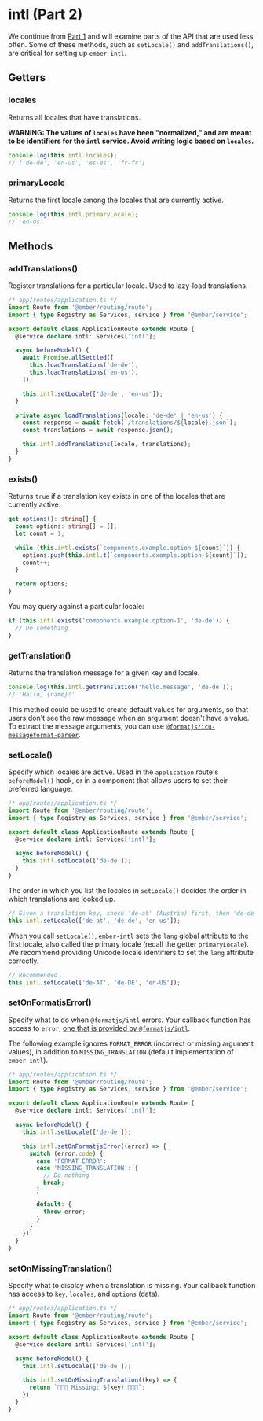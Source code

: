 # intl (Part 2)

We continue from [Part 1](./intl-part-1) and will examine parts of the API that are used less often. Some of these methods, such as `setLocale()` and `addTranslations()`, are critical for setting up `ember-intl`.


## Getters

### locales

Returns all locales that have translations.

**WARNING: The values of `locales` have been "normalized," and are meant to be identifiers for the `intl` service. Avoid writing logic based on `locales`.**

```ts
console.log(this.intl.locales);
// ['de-de', 'en-us', 'es-es', 'fr-fr']
```


### primaryLocale

Returns the first locale among the locales that are currently active.

```ts
console.log(this.intl.primaryLocale);
// 'en-us'
```


## Methods

### addTranslations()

Register translations for a particular locale. Used to lazy-load translations.

```ts
/* app/routes/application.ts */
import Route from '@ember/routing/route';
import { type Registry as Services, service } from '@ember/service';

export default class ApplicationRoute extends Route {
  @service declare intl: Services['intl'];

  async beforeModel() {
    await Promise.allSettled([
      this.loadTranslations('de-de'),
      this.loadTranslations('en-us'),
    ]);

    this.intl.setLocale(['de-de', 'en-us']);
  }

  private async loadTranslations(locale: 'de-de' | 'en-us') {
    const response = await fetch(`/translations/${locale}.json`);
    const translations = await response.json();

    this.intl.addTranslations(locale, translations);
  }
}
```


### exists()

Returns `true` if a translation key exists in one of the locales that are currently active.

```ts
get options(): string[] {
  const options: string[] = [];
  let count = 1;

  while (this.intl.exists(`components.example.option-${count}`)) {
    options.push(this.intl.t(`components.example.option-${count}`));
    count++;
  }

  return options;
}
```

You may query against a particular locale:

```ts
if (this.intl.exists('components.example.option-1', 'de-de')) {
  // Do something
}
```


### getTranslation()

Returns the translation message for a given key and locale.

```ts
console.log(this.intl.getTranslation('hello.message', 'de-de'));
// 'Hallo, {name}!'
```

This method could be used to create default values for arguments, so that users don't see the raw message when an argument doesn't have a value. To extract the message arguments, you can use [`@formatjs/icu-messageformat-parser`](https://formatjs.io/docs/icu-messageformat-parser/).


### setLocale()

Specify which locales are active. Used in the `application` route's `beforeModel()` hook, or in a component that allows users to set their preferred language.

```ts
/* app/routes/application.ts */
import Route from '@ember/routing/route';
import { type Registry as Services, service } from '@ember/service';

export default class ApplicationRoute extends Route {
  @service declare intl: Services['intl'];

  async beforeModel() {
    this.intl.setLocale(['de-de']);
  }
}
```

The order in which you list the locales in `setLocale()` decides the order in which translations are looked up.

```ts
// Given a translation key, check 'de-at' (Austria) first, then 'de-de' (Germany), then 'en-us'
this.intl.setLocale(['de-at', 'de-de', 'en-us']);
```

When you call `setLocale()`, `ember-intl` sets the `lang` global attribute to the first locale, also called the primary locale (recall the getter `primaryLocale`). We recommend providing Unicode locale identifiers to set the `lang` attribute correctly.

```ts
// Recommended
this.intl.setLocale(['de-AT', 'de-DE', 'en-US']);
```


### setOnFormatjsError()

Specify what to do when `@formatjs/intl` errors. Your callback function has access to `error`, [one that is provided by `@formatjs/intl`](https://formatjs.io/docs/guides/develop#error-codes).

The following example ignores `FORMAT_ERROR` (incorrect or missing argument values), in addition to `MISSING_TRANSLATION` (default implementation of `ember-intl`).

```ts
/* app/routes/application.ts */
import Route from '@ember/routing/route';
import { type Registry as Services, service } from '@ember/service';

export default class ApplicationRoute extends Route {
  @service declare intl: Services['intl'];

  async beforeModel() {
    this.intl.setLocale(['de-de']);

    this.intl.setOnFormatjsError((error) => {
      switch (error.code) {
        case 'FORMAT_ERROR':
        case 'MISSING_TRANSLATION': {
          // Do nothing
          break;
        }

        default: {
          throw error;
        }
      }
    });
  }
}
```


### setOnMissingTranslation()

Specify what to display when a translation is missing. Your callback function has access to `key`, `locales`, and `options` (data).

```ts
/* app/routes/application.ts */
import Route from '@ember/routing/route';
import { type Registry as Services, service } from '@ember/service';

export default class ApplicationRoute extends Route {
  @service declare intl: Services['intl'];

  async beforeModel() {
    this.intl.setLocale(['de-de']);

    this.intl.setOnMissingTranslation((key) => {
      return `🐹🐹🐹 Missing: ${key} 🐹🐹🐹`;
    });
  }
}
```
